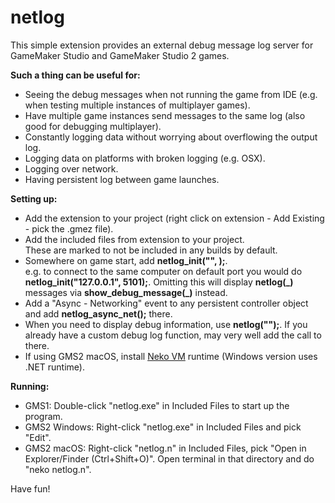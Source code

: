 # netlog

This simple extension provides an external debug message log server for GameMaker Studio and GameMaker Studio 2 games.

**Such a thing can be useful for:**

* Seeing the debug messages when not running the game from IDE (e.g. when testing multiple instances of multiplayer games).
* Have multiple game instances send messages to the same log (also good for debugging multiplayer).
* Constantly logging data without worrying about overflowing the output log.
* Logging data on platforms with broken logging (e.g. OSX).
* Logging over network.
* Having persistent log between game launches.

**Setting up:**

* Add the extension to your project (right click on extension - Add Existing - pick the .gmez file).
* Add the included files from extension to your project.  
	These are marked to not be included in any builds by default.
* Somewhere on game start, add **netlog_init("<server ip>", <server port>);**.   
	e.g. to connect to the same computer on default port you would do **netlog_init("127.0.0.1", 5101);**. Omitting this will display **netlog(_)** messages via **show_debug_message(_)** instead.
* Add a "Async - Networking" event to any persistent controller object and add **netlog_async_net();** there.
* When you need to display debug information, use **netlog("<message>");**. If you already have a custom debug log function, may very well add the call to there.
* If using GMS2 macOS, install [Neko VM](http://nekovm.org/) runtime (Windows version uses .NET runtime).

**Running:**

* GMS1: Double-click "netlog.exe" in Included Files to start up the program.
* GMS2 Windows: Right-click "netlog.exe" in Included Files and pick "Edit".
* GMS2 macOS: Right-click "netlog.n" in Included Files, pick "Open in Explorer/Finder (Ctrl+Shift+O)". Open terminal in that directory and do "neko netlog.n".

Have fun!
